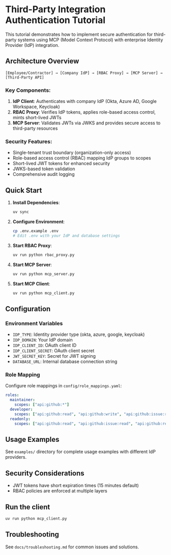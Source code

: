 # Third-Party Integration Authentication Tutorial

This tutorial demonstrates how to implement secure authentication for third-party systems using MCP (Model Context Protocol) with enterprise Identity Provider (IdP) integration.

## Architecture Overview

```
[Employee/Contractor] → [Company IdP] → [RBAC Proxy] → [MCP Server] → [Third-Party API]
```

### Key Components:

1. **IdP Client**: Authenticates with company IdP (Okta, Azure AD, Google Workspace, Keycloak)
2. **RBAC Proxy**: Verifies IdP tokens, applies role-based access control, mints short-lived JWTs
3. **MCP Server**: Validates JWTs via JWKS and provides secure access to third-party resources

### Security Features:

- Single-tenant trust boundary (organization-only access)
- Role-based access control (RBAC) mapping IdP groups to scopes
- Short-lived JWT tokens for enhanced security
- JWKS-based token validation
- Comprehensive audit logging

## Quick Start

1. **Install Dependencies**:
   ```bash
   uv sync
   ```

2. **Configure Environment**:
   ```bash
   cp .env.example .env
   # Edit .env with your IdP and database settings
   ```

4. **Start RBAC Proxy**:
   ```bash
   uv run python rbac_proxy.py
   ```

5. **Start MCP Server**:
   ```bash
   uv run python mcp_server.py
   ```

6. **Start MCP Client**:
   ```bash
   uv run python mcp_client.py
   ```

## Configuration

### Environment Variables

- `IDP_TYPE`: Identity provider type (okta, azure, google, keycloak)
- `IDP_DOMAIN`: Your IdP domain
- `IDP_CLIENT_ID`: OAuth client ID
- `IDP_CLIENT_SECRET`: OAuth client secret
- `JWT_SECRET_KEY`: Secret for JWT signing
- `DATABASE_URL`: Internal database connection string

### Role Mapping

Configure role mappings in `config/role_mappings.yaml`:

```yaml
roles:
  maintainer:
    scopes: ["api:github:*"]
  developer:
    scopes: ["api:github:read", "api:github:write", "api:github:issue:read", "api:github:issue:write", "api:github:repo:read", "api:github:repo:write"]
  readonly:
    scopes: ["api:github:read", "api:github:issue:read", "api:github:repo:read"]
```

## Usage Examples

See `examples/` directory for complete usage examples with different IdP providers.

## Security Considerations

- JWT tokens have short expiration times (15 minutes default)
- RBAC policies are enforced at multiple layers

## Run the client

```bash
uv run python mcp_client.py
```

## Troubleshooting

See `docs/troubleshooting.md` for common issues and solutions.
